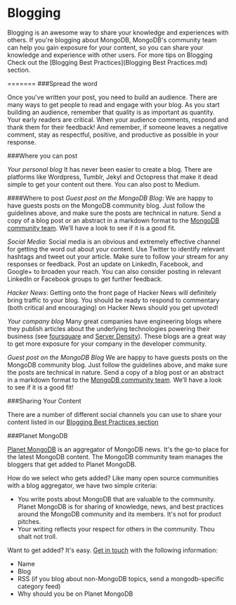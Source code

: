 Blogging
========

Blogging is an awesome way to share your knowledge and experiences with others. If you're blogging about MongoDB, MongoDB's community team 
can help you gain exposure for your content, so you can share your knowledge and experience with other users. For more tips on Blogging Check out
the [Blogging Best Practices](Blogging Best Practices.md) section.

=======
###Spread the word

Once you've written your post, you need to build an audience. There are many ways to get people to read and engage with your blog. As you start building an audience, remember that quality is as important as quantity. Your early readers are critical. When your audience comments, respond and thank them for their feedback!  And remember, if someone leaves a negative comment, stay as respectful, positive, and productive as possible in your response.

###Where you can post

_Your personal blog_ It has never been easier to create a blog. There are platforms like Wordpress, Tumblr, Jekyl and Octopress that make it dead simple to get your content out there. You can also post to Medium.

####Where to post
_Guest post on the MongoDB Blog_: We are happy to have guests posts on the MongoDB community blog. Just follow the guidelines above, and make sure the posts are technical in nature. Send a copy of a blog post or an abstract in a markdown format to the [MongoDB community team](mailto:meetups@mongodb.com). We’ll have a look to see if it is a good fit.

_Social Media_: Social media is an obvious and extremely effective channel for getting the word out about your content. Use Twitter to identify relevant hashtags and tweet out your article. Make sure to follow your stream for any responses or feedback. Post an update on LinkedIn, Facebook, and Google+ to broaden your reach. You can also consider posting in relevant LinkedIn or Facebook groups to get further feedback.

_Hacker News_: Getting onto the front page of Hacker News will definitely bring traffic to your blog. You should be ready to respond to commentary (both critical and encouraging) on Hacker News should you get upvoted!

_Your company blog_ Many great companies have engineering blogs where they publish articles about the underlying technologies powering their business (see [foursquare](http://engineering.foursquare.com/) and [Server Density](https://blog.serverdensity.com/)). These blogs are a great way to get more exposure for your company in the developer community.

_Guest post on the MongoDB Blog_ We are happy to have guests posts on the MongoDB community blog. Just follow the guidelines above, and make sure the posts are technical in nature. Send a copy of a blog post or an abstract in a markdown format to the [MongoDB community team](mailto:meetups@mongodb.com). We’ll have a look to see if it is a good fit!

###Sharing Your Content 

There are a number of different social channels you can use to share your content listed in our [Blogging Best Practices section](blogging_best_practices.md#spread-the-word)

###Planet MongoDB

[Planet MongoDB](http://planet.mongodb.org/) is an aggregator of MongoDB news. It's the go-to place for the latest MongoDB content. The MongoDB community team manages the bloggers that get added to Planet MongoDB.

How do we select who gets added? Like many open source communities with a blog aggregator, we have two simple criteria:

* You write posts about MongoDB that are valuable to the community. Planet MongoDB is for sharing of knowledge, news, and best practices around the MongoDB community and its members. It's not for product pitches.
* Your writing reflects your respect for others in the community. Thou shalt not troll.

Want to get added? It's easy. [Get in touch](mailto:meetups@mongodb.com) with the following information:

* Name
* Blog
* RSS (if you blog about non-MongoDB topics, send a mongodb-specific category feed)
* Why should you be on Planet MongoDB
